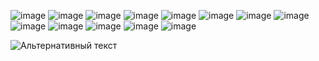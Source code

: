   

![image](https://github.com/yathework/yathework/assets/74550199/1ed43672-032d-4555-a49c-527eccd48bac)
![image](https://github.com/yathework/yathework/assets/74550199/4110e966-b5d4-400c-b0c6-df4524b6cfe4)
![image](https://github.com/yathework/yathework/assets/74550199/73a227d5-7ad7-4b3c-82f0-ec245b69915e)
![image](https://github.com/yathework/yathework/assets/74550199/d67c1411-dad0-418a-b0d4-53bab83ed36f)
![image](https://github.com/yathework/yathework/assets/74550199/875b0c62-d1c2-4f88-891a-4246257f8402)
![image](https://github.com/yathework/yathework/assets/74550199/921352ef-350a-46c3-929f-649ea72b6756)
![image](https://github.com/yathework/yathework/assets/74550199/012f3539-0696-43f0-8fb2-eb5157cb65b9)
![image](https://github.com/yathework/yathework/assets/74550199/793b0ffb-f40a-4fc0-b2a6-8379e9deb478)
![image](https://github.com/yathework/yathework/assets/74550199/acb52d25-1943-401e-8ee7-0b7023927000)
![image](https://github.com/yathework/yathework/assets/74550199/bd9f1190-2cf4-4b21-8ef3-0951b0e0ba48)
![image](https://github.com/yathework/yathework/assets/74550199/02b9ca7b-575e-456d-afa6-54fc75db9f25)
![image](https://github.com/yathework/yathework/assets/74550199/2bd996f2-31b3-4af8-a0aa-c9f2d7a5c57e)
![image](https://github.com/yathework/yathework/assets/74550199/34f9229f-7789-4811-b1f5-f95c1c7fb307)



 



 

   
![Альтернативный текст](https://raw.githubusercontent.com/Trilokia/Trilokia/379277808c61ef204768a61bbc5d25bc7798ccf1/bottom_header.svg)   


<!--

**yathework/yathework** is a ✨ _special_ ✨ repository because its `README.md` (this file) appears on your GitHub profile.

Here are some ideas to get you started:

- 🔭 I’m currently working on ...
- 🌱 I’m currently learning ...
- 👯 I’m looking to collaborate on ...
- 🤔 I’m looking for help with ...
- 💬 Ask me about ...
- 📫 How to reach me: ...
- 😄 Pronouns: ...
- ⚡ Fun fact: ...
-->
